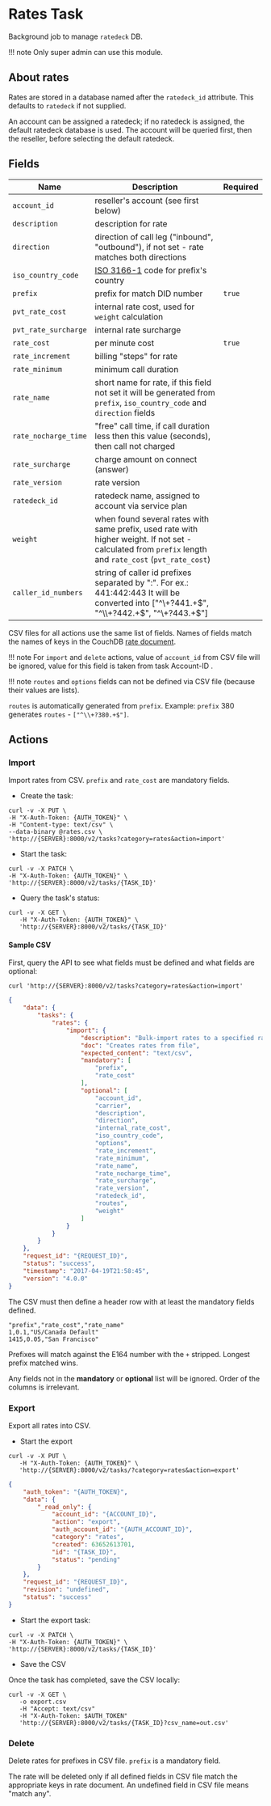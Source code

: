 # Rates Task

Background job to manage `ratedeck` DB.

!!! note
    Only super admin can use this module.

## About rates

Rates are stored in a database named after the `ratedeck_id` attribute. This defaults to `ratedeck` if not supplied.

An account can be assigned a ratedeck; if no ratedeck is assigned, the default ratedeck database is used. The account will be queried first, then the reseller, before selecting the default ratedeck.

## Fields

Name | Description | Required
---- | ----------- | --------
`account_id`|reseller's account (see first below)|
`description`|description for rate|
`direction`|direction of call leg ("inbound", "outbound"), if not set - rate matches both directions|
`iso_country_code`|[ISO 3166-1](https://en.wikipedia.org/wiki/ISO_3166-1#Officially_assigned_code_elements) code for prefix's country|
`prefix`|prefix for match DID number| `true`
`pvt_rate_cost`|internal rate cost, used for `weight` calculation|
`pvt_rate_surcharge`|internal rate surcharge|
`rate_cost`|per minute cost| `true`
`rate_increment`|billing "steps" for rate|
`rate_minimum`|minimum call duration|
`rate_name`|short name for rate, if this field not set it will be generated from `prefix`, `iso_country_code` and `direction` fields|
`rate_nocharge_time`|"free" call time, if call duration less then this value (seconds), then call not charged|
`rate_surcharge`|charge amount on connect (answer)|
`rate_version`|rate version|
`ratedeck_id`| ratedeck name, assigned to account via service plan|
`weight`|when found several rates with same prefix, used rate with higher weight. If not set - calculated from `prefix` length and `rate_cost` (`pvt_rate_cost`)|
`caller_id_numbers`|string of caller id prefixes separated by ":". For ex.: 441:442:443 It will be converted into ["^\\+?441.+$", "^\\+?442.+$", "^\\+?443.+$"]|

CSV files for all actions use the same list of fields. Names of fields match the names of keys in the CouchDB [rate document](../../crossbar/doc/rates.md#schema).

!!! note
    For `import` and `delete` actions, value of `account_id` from CSV file will be ignored, value for this field is taken from task Account-ID .

!!! note
    `routes` and `options` fields can not be defined via CSV file (because their values are lists).

`routes` is automatically generated from `prefix`. Example: `prefix` 380 generates `routes` - `["^\\+?380.+$"]`.

## Actions

### Import

Import rates from CSV.
`prefix` and `rate_cost` are mandatory fields.

* Create the task:

```shell
curl -v -X PUT \
-H "X-Auth-Token: {AUTH_TOKEN}" \
-H "Content-type: text/csv" \
--data-binary @rates.csv \
'http://{SERVER}:8000/v2/tasks?category=rates&action=import'
```

* Start the task:

```shell
curl -v -X PATCH \
-H "X-Auth-Token: {AUTH_TOKEN}" \
'http://{SERVER}:8000/v2/tasks/{TASK_ID}'
```

* Query the task's status:

```shell
curl -v -X GET \
   -H "X-Auth-Token: {AUTH_TOKEN}" \
   'http://{SERVER}:8000/v2/tasks/{TASK_ID}'
```

#### Sample CSV

First, query the API to see what fields must be defined and what fields are optional:

```shell
curl 'http://{SERVER}:8000/v2/tasks?category=rates&action=import'
```

```json
{
    "data": {
        "tasks": {
            "rates": {
                "import": {
                    "description": "Bulk-import rates to a specified ratedeck",
                    "doc": "Creates rates from file",
                    "expected_content": "text/csv",
                    "mandatory": [
                        "prefix",
                        "rate_cost"
                    ],
                    "optional": [
                        "account_id",
                        "carrier",
                        "description",
                        "direction",
                        "internal_rate_cost",
                        "iso_country_code",
                        "options",
                        "rate_increment",
                        "rate_minimum",
                        "rate_name",
                        "rate_nocharge_time",
                        "rate_surcharge",
                        "rate_version",
                        "ratedeck_id",
                        "routes",
                        "weight"
                    ]
                }
            }
        }
    },
    "request_id": "{REQUEST_ID}",
    "status": "success",
    "timestamp": "2017-04-19T21:58:45",
    "version": "4.0.0"
}
```

The CSV must then define a header row with at least the mandatory fields defined.

```csv
"prefix","rate_cost","rate_name"
1,0.1,"US/Canada Default"
1415,0.05,"San Francisco"
```

Prefixes will match against the E164 number with the `+` stripped. Longest prefix matched wins.

Any fields not in the **mandatory** or **optional** list will be ignored. Order of the columns is irrelevant.

### Export

Export all rates into CSV.

* Start the export

```shell
curl -v -X PUT \
   -H "X-Auth-Token: {AUTH_TOKEN}" \
   'http://{SERVER}:8000/v2/tasks/?category=rates&action=export'
```

```json
{
    "auth_token": "{AUTH_TOKEN}",
    "data": {
        "_read_only": {
            "account_id": "{ACCOUNT_ID}",
            "action": "export",
            "auth_account_id": "{AUTH_ACCOUNT_ID}",
            "category": "rates",
            "created": 63652613701,
            "id": "{TASK_ID}",
            "status": "pending"
        }
    },
    "request_id": "{REQUEST_ID}",
    "revision": "undefined",
    "status": "success"
}
```

* Start the export task:

```shell
curl -v -X PATCH \
-H "X-Auth-Token: {AUTH_TOKEN}" \
'http://{SERVER}:8000/v2/tasks/{TASK_ID}'
```

* Save the CSV

Once the task has completed, save the CSV locally:

```shell
curl -v -X GET \
   -o export.csv
   -H "Accept: text/csv"
   -H "X-Auth-Token: $AUTH_TOKEN"
   'http://{SERVER}:8000/v2/tasks/{TASK_ID}?csv_name=out.csv'
```

### Delete

Delete rates for prefixes in CSV file. `prefix` is a mandatory field.

The rate will be deleted only if all defined fields in CSV file match the appropriate keys in rate document. An undefined field in CSV file means "match any".
